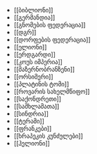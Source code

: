 - [[ბიბლიონი]]
- [[გერმანდია]]
- [[გნომების ფედერაცია]]
- [[დგრ]]
- [[დორფების ფედერაცია]]
- [[ელიონი]]
- [[ერდგარდი]]
- [[კოუს იმპერია]]
- [[მაზერნობრანზენი]]
- [[ორსიმერი]]
- [[პლატინის ტომი]]
- [[როვარის სახელმწიფო]]
- [[საქონდრეთი]]
- [[საშხლამათა]]
- [[სინდრია]]
- [[ტერამი]]
- [[ფრანკები]]
- [[ხრაპეკის კუნძულები]]
- [[ჰელიონი]]